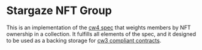 # Stargaze NFT Group

This is an implementation of the [cw4 spec](../../packages/cw4/README.md) that weights members by NFT ownership in a collection. It fulfills all elements of the spec, and it designed to be used as a backing storage for [cw3 compliant contracts](../../packages/cw3/README.md).
